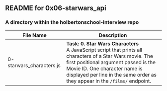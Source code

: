 ## README for 0x06-starwars_api ##
### A directory within the holbertonschool-interview repo ###

| File Name | Description |
| --------- | ----------- |
| 0-starwars_characters.js | **Task: 0. Star Wars Characters** <br> A JavaScript script that prints all characters of a Star Wars movie. The first positional argument passed is the Movie ID. One character name is displayed per line in the same order as they appear in the `/films/` endpoint. |
